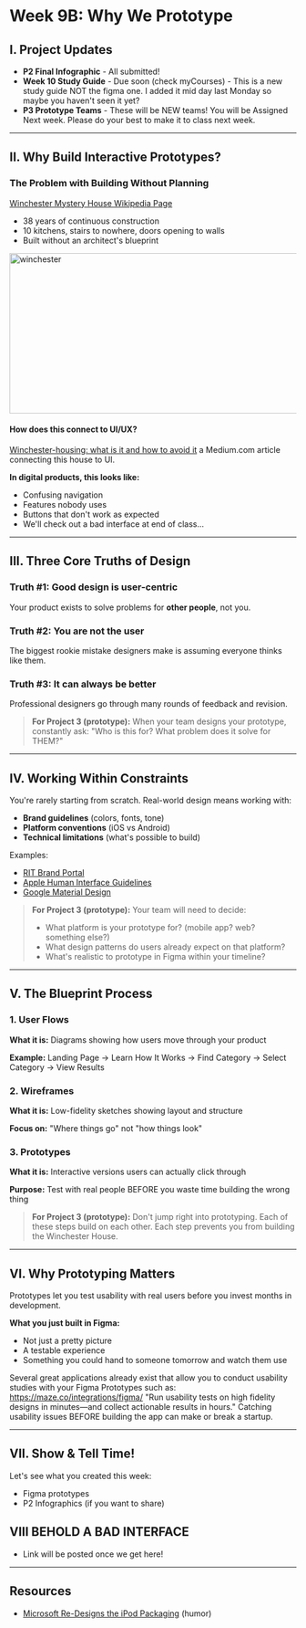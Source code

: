 # Week 9B: Why We Prototype

## I. Project Updates
- **P2 Final Infographic** - All submitted! 
- **Week 10 Study Guide** - Due soon (check myCourses) - This is a new study guide NOT the figma one. I added it mid day last Monday so maybe you haven't seen it yet?
- **P3 Prototype Teams** - These will be NEW teams! You will be Assigned Next week. Please do your best to make it to class next week.

---

## II. Why Build Interactive Prototypes?

### The Problem with Building Without Planning

[Winchester Mystery House Wikipedia Page](https://en.wikipedia.org/wiki/Winchester_Mystery_House)
- 38 years of continuous construction
- 10 kitchens, stairs to nowhere, doors opening to walls
- Built without an architect's blueprint
<img width="831" height="281" alt="winchester" src="https://github.com/user-attachments/assets/fb198922-bf40-485a-b762-0701770dab97" />

#### How does this connect to UI/UX?
[Winchester-housing: what is it and how to avoid it](https://joellipton.medium.com/winchester-housing-what-is-it-and-how-to-avoid-it-b823ca4894be ) a Medium.com article connecting this house to UI.



**In digital products, this looks like:**
- Confusing navigation
- Features nobody uses
- Buttons that don't work as expected
- We'll check out a bad interface at end of class...

---

## III. Three Core Truths of Design

### Truth #1: Good design is user-centric
Your product exists to solve problems for **other people**, not you.

### Truth #2: You are not the user
The biggest rookie mistake designers make is assuming everyone thinks like them.

### Truth #3: It can always be better
Professional designers go through many rounds of feedback and revision.

> **For Project 3 (prototype):** When your team designs your prototype, constantly ask: "Who is this for? What problem does it solve for THEM?"

---

## IV. Working Within Constraints

You're rarely starting from scratch. Real-world design means working with:
- **Brand guidelines** (colors, fonts, tone)
- **Platform conventions** (iOS vs Android)
- **Technical limitations** (what's possible to build)

Examples:
- [RIT Brand Portal](https://www.rit.edu/brandportal/)
- [Apple Human Interface Guidelines](https://developer.apple.com/design/human-interface-guidelines/)
- [Google Material Design](https://m3.material.io/)

> **For Project 3 (prototype):** Your team will need to decide:
> - What platform is your prototype for? (mobile app? web? something else?)
> - What design patterns do users already expect on that platform?
> - What's realistic to prototype in Figma within your timeline?

---

## V. The Blueprint Process

### 1. User Flows
**What it is:** Diagrams showing how users move through your product

**Example:** Landing Page → Learn How It Works → Find Category → Select Category → View Results

### 2. Wireframes
**What it is:** Low-fidelity sketches showing layout and structure

**Focus on:** "Where things go" not "how things look"

### 3. Prototypes
**What it is:** Interactive versions users can actually click through

**Purpose:** Test with real people BEFORE you waste time building the wrong thing

> **For Project 3 (prototype):** Don't jump right into prototyping. Each of these steps build on each other.  Each step prevents you from building the Winchester House.

---

## VI. Why Prototyping Matters

Prototypes let you test usability with real users before you invest months in development.

**What you just built in Figma:**
- Not just a pretty picture
- A testable experience
- Something you could hand to someone tomorrow and watch them use

Several great applications already exist that allow you to conduct usability studies with your Figma Prototypes such as: https://maze.co/integrations/figma/ "Run usability tests on high fidelity designs in minutes—and collect actionable results in hours." Catching usability issues BEFORE building the app can make or break a startup.

---

## VII. Show & Tell Time!

Let's see what you created this week:
- Figma prototypes
- P2 Infographics (if you want to share)

## VIII BEHOLD A BAD INTERFACE
- Link will be posted once we get here!

---

## Resources
- [Microsoft Re-Designs the iPod Packaging](https://www.youtube.com/watch?v=EUXnJraKM3k) (humor)
